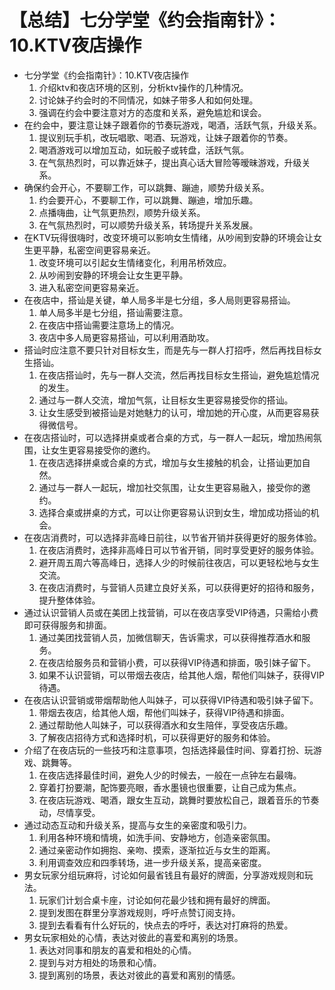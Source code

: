 # 【总结】七分学堂《约会指南针》：10.KTV夜店操作

-   七分学堂《约会指南针》：10.KTV夜店操作
    1.  介绍ktv和夜店环境的区别，分析ktv操作的几种情况。
    2.  讨论妹子约会时的不同情况，如妹子带多人和如何处理。
    3.  强调在约会中要注意对方的态度和关系，避免尴尬和误会。
-   在约会中，要注意让妹子跟着你的节奏玩游戏，喝酒，活跃气氛，升级关系。
    1.  提议别玩手机，改玩唱歌、喝酒、玩游戏，让妹子跟着你的节奏。
    2.  喝酒游戏可以增加互动，如玩骰子或转盘，活跃气氛。
    3.  在气氛热烈时，可以靠近妹子，提出真心话大冒险等暧昧游戏，升级关系。
-   确保约会开心，不要聊工作，可以跳舞、蹦迪，顺势升级关系。
    1.  约会要开心，不要聊工作，可以跳舞、蹦迪，增加乐趣。
    2.  点播嗨曲，让气氛更热烈，顺势升级关系。
    3.  在气氛热烈时，可以顺势升级关系，转场提升关系发展。
-   在KTV玩得很嗨时，改变环境可以影响女生情绪，从吵闹到安静的环境会让女生更平静，私密空间更容易亲近。
    1.  改变环境可以引起女生情绪变化，利用吊桥效应。
    2.  从吵闹到安静的环境会让女生更平静。
    3.  进入私密空间更容易亲近。
-   在夜店中，搭讪是关键，单人局多半是七分组，多人局则更容易搭讪。
    1.  单人局多半是七分组，搭讪需要注意。
    2.  在夜店中搭讪需要注意场上的情况。
    3.  夜店中多人局更容易搭讪，可以利用酒助攻。
-   搭讪时应注意不要只针对目标女生，而是先与一群人打招呼，然后再找目标女生搭讪。
    1.  在夜店搭讪时，先与一群人交流，然后再找目标女生搭讪，避免尴尬情况的发生。
    2.  通过与一群人交流，增加气氛，让目标女生更容易接受你的搭讪。
    3.  让女生感受到被搭讪是对她魅力的认可，增加她的开心度，从而更容易获得微信号。
-   在夜店搭讪时，可以选择拼桌或者合桌的方式，与一群人一起玩，增加热闹氛围，让女生更容易接受你的邀约。
    1.  在夜店选择拼桌或合桌的方式，增加与女生接触的机会，让搭讪更加自然。
    2.  通过与一群人一起玩，增加社交氛围，让女生更容易融入，接受你的邀约。
    3.  选择合桌或拼桌的方式，可以让你更容易认识到女生，增加成功搭讪的机会。
-   在夜店消费时，可以选择非高峰日前往，以节省开销并获得更好的服务体验。
    1.  在夜店消费时，选择非高峰日可以节省开销，同时享受更好的服务体验。
    2.  避开周五周六等高峰日，选择人少的时候前往夜店，可以更轻松地与女生交流。
    3.  在夜店消费时，与营销人员建立良好关系，可以获得更好的招待和服务，提升整体体验。
-   通过认识营销人员或在美团上找营销，可以在夜店享受VIP待遇，只需给小费即可获得服务和排面。
    1.  通过美团找营销人员，加微信聊天，告诉需求，可以获得推荐酒水和服务。
    2.  在夜店给服务员和营销小费，可以获得VIP待遇和排面，吸引妹子留下。
    3.  如果不认识营销，可以带烟去夜店，给其他人烟，帮他们叫妹子，获得VIP待遇。
-   在夜店认识营销或带烟帮助他人叫妹子，可以获得VIP待遇和吸引妹子留下。
    1.  带烟去夜店，给其他人烟，帮他们叫妹子，获得VIP待遇和排面。
    2.  通过帮助他人叫妹子，可以获得酒水和女生陪伴，享受夜店乐趣。
    3.  了解夜店招待方式和选择时机，可以获得更好的服务和体验。
-   介绍了在夜店玩的一些技巧和注意事项，包括选择最佳时间、穿着打扮、玩游戏、跳舞等。
    1.  在夜店选择最佳时间，避免人少的时候去，一般在一点钟左右最嗨。
    2.  穿着打扮要潮，配饰要亮眼，香水墨镜也很重要，让自己成为焦点。
    3.  在夜店玩游戏、喝酒，跟女生互动，跳舞时要放松自己，跟着音乐的节奏动，尽情享受。
-   通过动态互动和升级关系，提高与女生的亲密度和吸引力。
    1.  利用各种环境和情境，如洗手间、安静地方，创造亲密氛围。
    2.  通过亲密动作如拥抱、亲吻、摸索，逐渐拉近与女生的距离。
    3.  利用调查效应和四季转场，进一步升级关系，提高亲密度。
-   男女玩家分组玩麻将，讨论如何最省钱且有最好的牌面，分享游戏规则和玩法。
    1.  玩家们计划合桌卡座，讨论如何花最少钱和拥有最好的牌面。
    2.  提到发图在群里分享游戏规则，呼吁点赞订阅支持。
    3.  提到去看看有什么好玩的，快点去的呼吁，表达对打麻将的热爱。
-   男女玩家相处的心情，表达对彼此的喜爱和离别的场景。
    1.  表达对同事和朋友的喜爱和相处的心情。
    2.  提到与对方相处的场景和心情。
    3.  提到离别的场景，表达对彼此的喜爱和离别的情感。